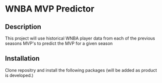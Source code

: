 # WNBA MVP Predictor

## Description
This project will use historical WNBA player data from each of the previous seasons MVP's to predict the MVP for a given season

## Installation
Clone repositry and install the following packages (will be added as product is developed.)
